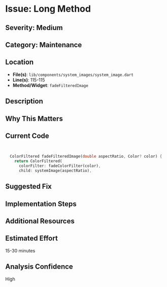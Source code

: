 # Issue: Long Method

## Severity: Medium

## Category: Maintenance

## Location
- **File(s)**: `lib/components/system_images/system_image.dart`
- **Line(s)**: 115-115
- **Method/Widget**: `fadeFilteredImage`

## Description


## Why This Matters


## Current Code
```dart


  ColorFiltered fadeFilteredImage(double aspectRatio, Color? color) {
    return ColorFiltered(
      colorFilter: fadeColorFilter(color),
      child: systemImage(aspectRatio),
```

## Suggested Fix


## Implementation Steps


## Additional Resources


## Estimated Effort
15-30 minutes

## Analysis Confidence
High
